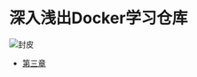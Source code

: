 # 深入浅出Docker学习仓库
![封皮](https://gw.alicdn.com/imgextra/i1/2145487409/O1CN01YP8Vj224bMzjmU2iE_!!0-item_pic.jpg_Q75.jpg_.webp)
- [第三章]()